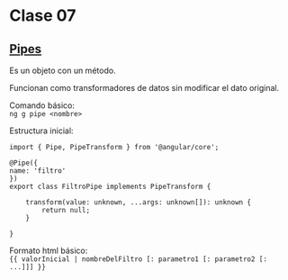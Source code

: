 # Clase 07

## [Pipes](https://angular.io/guide/pipes)

Es un objeto con un método.

Funcionan como transformadores de datos sin modificar el dato original.

Comando básico:  
`ng g pipe <nombre>`

Estructura inicial:

    import { Pipe, PipeTransform } from '@angular/core';

    @Pipe({
    name: 'filtro'
    })
    export class FiltroPipe implements PipeTransform {

        transform(value: unknown, ...args: unknown[]): unknown {
            return null;
        }

    }

Formato html básico:  
`{{ valorInicial | nombreDelFiltro [: parametro1 [: parametro2 [: ...]]] }}`

